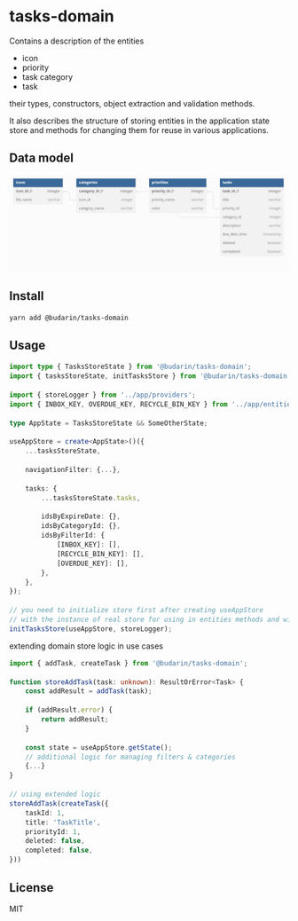 # tasks-domain

Contains a description of the entities

-   icon
-   priority
-   task category
-   task

their types, constructors, object extraction and validation methods.

It also describes the structure of storing entities in the application state store and methods for changing them for reuse in various applications.

## Data model

![Data model](data_schema.png)

## Install

```bash
yarn add @budarin/tasks-domain
```

## Usage

```ts
import type { TasksStoreState } from '@budarin/tasks-domain';
import { tasksStoreState, initTasksStore } from '@budarin/tasks-domain';

import { storeLogger } from '../app/providers';
import { INBOX_KEY, OVERDUE_KEY, RECYCLE_BIN_KEY } from '../app/entities/index.ts';

type AppState = TasksStoreState && SomeOtherState;

useAppStore = create<AppState>()({
    ...tasksStoreState,

    navigationFilter: {...},

    tasks: {
        ...tasksStoreState.tasks,

        idsByExpireDate: {},
        idsByCategoryId: {},
        idsByFilterId: {
            [INBOX_KEY]: [],
            [RECYCLE_BIN_KEY]: [],
            [OVERDUE_KEY]: [],
        },
    },
});

// you need to initialize store first after creating useAppStore
// with the instance of real store for using in entities methods and with the logger for store
initTasksStore(useAppStore, storeLogger);
```

extending domain store logic in use cases

```ts
import { addTask, createTask } from '@budarin/tasks-domain';

function storeAddTask(task: unknown): ResultOrError<Task> {
    const addResult = addTask(task);

    if (addResult.error) {
        return addResult;
    }

    const state = useAppStore.getState();
    // additional logic for managing filters & categories
    {...}
}

// using extended logic
storeAddTask(createTask({
    taskId: 1,
    title: 'TaskTitle',
    priorityId: 1,
    deleted: false,
    completed: false,
}))

```

## License

MIT

